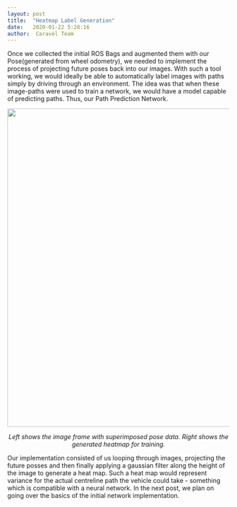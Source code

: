 ```yaml
---
layout: post
title:  "Heatmap Label Generation"
date:   2020-01-22 5:28:16
author:  Caravel Team
---
```


Once we collected the initial ROS Bags and augmented them with our Pose(generated from wheel odometry), we needed to implement the process of projecting future poses back into our images. With such a tool working, we would ideally be able to automatically label images with paths simply by driving through an environment. The idea was that when these image-paths were used to train a network, we would have a model capable of predicting paths. Thus, our Path Prediction Network.

<p align = 'center'>
<img src = '/assets/img/initial-dataset.gif' width = '720px'>
</p>

<p align = 'center'><i>
Left shows the image frame with superimposed pose data. Right shows the generated heatmap for training.
</i></p>
Our implementation consisted of us looping through images, projecting the future posses and then finally applying a gaussian filter along the height of the image to generate a heat map. Such a heat map would represent variance for the actual centreline path the vehicle could take - something which is compatible with a neural network. In the next post, we plan on going over the basics of the initial network implementation.
